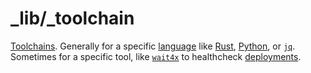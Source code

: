 _lib/_toolchain
===============

[Toolchains](https://en.wikipedia.org/wiki/Toolchain). Generally for a specific [language](https://en.wikipedia.org/wiki/Programming_language) like [Rust](https://en.wikipedia.org/wiki/Rust_(programming_language)), [Python](https://en.wikipedia.org/wiki/Python_(programming_language)), or [`jq`](https://en.wikipedia.org/wiki/Jq_(programming_language)). Sometimes for a specific tool, like [`wait4x`](https://github.com/atkrad/wait4x) to healthcheck [deployments](https://en.wikipedia.org/wiki/System_deployment).
